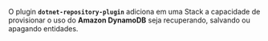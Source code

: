 O plugin **`dotnet-repository-plugin`** adiciona em uma Stack a capacidade de provisionar o uso do **Amazon DynamoDB** seja recuperando, salvando ou apagando entidades.